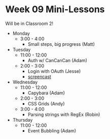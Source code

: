 # Week 09 Mini-Lessons

Will be in Classroom 2!

- Monday
  - 3:00 - 4:00
    - Small steps, big progress (Matt)
- Tuesday
  - 11:00 - 12:00
    - Auth w/ CanCanCan (Adam) 
  - 2:00 - 3:00
    - Login with OAuth (Jesse)
    - [screencast](https://vimeo.com/127639066)
- Wednesday
  - 11:00 - 12:00
    - Capybara (Adam) 
  - 2:00 - 3:00
    - CSS Grids (Andy)
  - 3:00 - 4:00
    - Parsing strings with RegEx (Robin)
- Thursday
  - 11:00 - 12:00
    - Event Bubbling (Adam)

